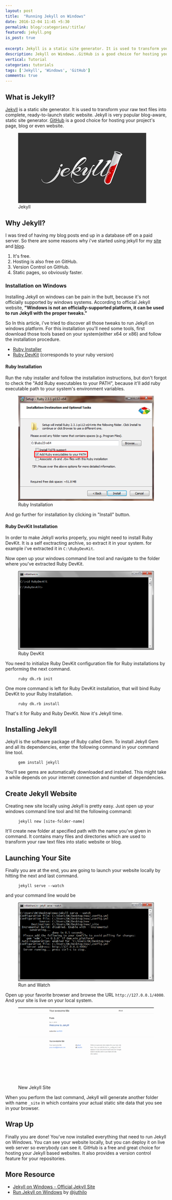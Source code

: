 ```yaml
---
layout: post
title:  "Running Jekyll on Windows"
date: 2016-12-04 11:45 +5:30
permalink: blog/:categories/:title/
featured: jekyll.png
is_post: true

excerpt: Jekyll is a static site generator. It is used to transform your raw text files into complete, ready static website.
description: Jekyll on Windows..GitHub is a good choice for hosting your project's page, blog or even website..Jekyll on windows is not supported but there are..
vertical: Tutorial
categories: tutorials
tags: ['Jekyll', 'Windows', 'GitHub']
comments: true
---
```


<h2>What is Jekyll?</h2>

<p>
	<a href="//jekyllrb.com/">Jekyll</a> is a static site generator. It is used to transform your raw text files into complete, ready-to-launch static website. Jekyll is very popular blog-aware, static site generator. <a href="//github.com/">GitHub</a> is a good choice for hosting your project's page, blog or even website.
</p>

<figure>
  <img src="/blog/uploads/2016/12/jekyll.png" alt="Jekyll Logo" style="max-width: 400px">
  <figcaption>
    Jekyll
  </figcaption>
</figure>

<h2>Why Jekyll?</h2>

<p>
	I was tired of having my blog posts end up in a database off on a paid server. So there are some reasons why i've started using jekyll for my <a href="/">site</a> and <a href="/blog/">blog</a>.
</p>

<ol>
	<li>It's free.</li>
	<li>Hosting is also free on GitHub.</li>
	<li>Version Control on GitHub.</li>
	<li>Static pages, so obviously faster.</li>
</ol>

<h3>Installation on Windows</h3>

<p>
	Installing Jekyll on windows can be pain in the butt, because it's not officially supported by windows systems. According to official Jekyll website, <strong>"Windows is not an officially-supported platform, it can be used to run Jekyll with the proper tweaks."</strong>
</p>

<p>
	So In this article, i've tried to discover all those tweaks to run Jekyll on windows platform. For this installation you'll need some tools, first download those tools based on your system(either x64 or x86) and follow the installation procedure.
</p>

<ul>
	<li><a href="http://rubyinstaller.org/downloads/">Ruby Installer</a></li>
	<li><a href="http://rubyinstaller.org/downloads/">Ruby DevKit</a> (corresponds to your ruby version)</li>
</ul>

<h4>Ruby Installation</h4>

<p>
	Run the ruby installer and follow the installation instructions, but don't forgot to check the "Add Ruby executables to your PATH", because it'll add ruby executable path to your system's environment variables.
</p>

<figure>
	<img src="/blog/uploads/2016/12/ruby-installer.png" alt="Ruby Installer">
	<figcaption>Ruby Installation</figcaption>
</figure>

<p>
	And go further for installation by clicking in "Install" button.
</p>

<h4>Ruby DevKit Installation</h4>

<p>
	In order to make Jekyll works properly, you might need to install Ruby DevKit. It is a self exctracting archive, so extract it in your system. for example i've extracted it in <code>C:\RubyDevKit</code>.
</p>

<p>
	Now open up your windows command line tool and navigate to the folder where you've extracted Ruby DevKit.
</p>

<figure>
	<img src="/blog/uploads/2016/12/ruby-devkit.png" alt="Ruby DevKit">
	<figcaption>Ruby DevKit</figcaption>
</figure>

<p>
	You need to initialize Ruby DevKit configuration file for Ruby installations by performing the next command.
</p>

<figure class="highlight">
<pre>
<code data-lang="Windows Command">ruby dk.rb init</code>
</pre>
</figure>

<p>
	One more command is left for Ruby DevKit installation, that will bind Ruby DevKit to your Ruby Installation.
</p>

<figure class="highlight">
<pre>
<code data-lang="Windows Command">ruby dk.rb install</code>
</pre>
</figure>

<p>
	That's it for Ruby and Ruby DevKit. Now it's Jekyll time.
</p>

<h2>Installing Jekyll</h2>

<p>
	Jekyll is the software package of Ruby called Gem. To install Jekyll Gem and all its dependencies, enter the following command in your command line tool.
</p>

<figure class="highlight">
<pre>
<code data-lang="Windows Command">gem install jekyll</code>
</pre>
</figure>

<p>
	You'll see gems are automatically downloaded and installed. This might take a while depends on your internet connection and number of dependencies.
</p>

<h2>Create Jekyll Website</h2>

<p>
	Creating new site locally using Jekyll is pretty easy. Just open up your windows command line tool and hit the following command:
</p>

<figure class="highlight">
<pre>
<code data-lang="Windows Command">jekyll new [site-folder-name]</code>
</pre>
</figure>

<p>
	It'll create new folder at specified path with the name you've given in command. It contains many files and directories which are used to transform your raw text files into static website or blog.
</p>

<h2>Launching Your Site</h2>

<p>
	Finally you are at the end, you are going to launch your website locally by hitting the next and last command.
</p>

<figure class="highlight">
<pre>
<code data-lang="Windows Command">jekyll serve --watch</code>
</pre>
</figure>

<p>
	and your command line would be
</p>

<figure>
	<img src="/blog/uploads/2016/12/run-new-site.png" alt="Run New Site">
	<figcaption>Run and Watch</figcaption>
</figure>

<p>
	Open up your favorite browser and browse the URL <code>http://127.0.0.1/4000</code>. And your site is live on your local system. 
</p>

<figure>
	<img src="/blog/uploads/2016/12/jekyll-new-site.png" alt="Local Jekyll Site">
	<figcaption>New Jekyll Site</figcaption>
</figure>

<p>
	When you perform the last command, Jekyll will generate another folder with name <code>_site</code> in which contains your actual static site data that you see in your browser.
</p>

<h2>Wrap Up</h2>

<p>
	Finally you are done! You've now installed everything that need to run Jekyll on Windows. You can see your website locally, but you can deploy it on live web server so everybody can see it. GitHub is a free and great choice for hosting your Jekyll based websites. It also provides a version control feature for your repositories.
</p>

<h2>More Resource</h2>

<ul>
	<li><a href="https://jekyllrb.com/docs/windows/">Jekyll on Windows - Official Jekyll Site</a></li>
	<li><a href="http://jekyll-windows.juthilo.com/">Run Jekyll on Windows</a> by <a href="https://twitter.com/juthilo">@juthilo</a></li>
</ul>